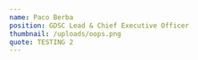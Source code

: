 ```yaml
---
name: Paco Berba
position: GDSC Lead & Chief Executive Officer
thumbnail: /uploads/oops.png
quote: TESTING 2
---
```

